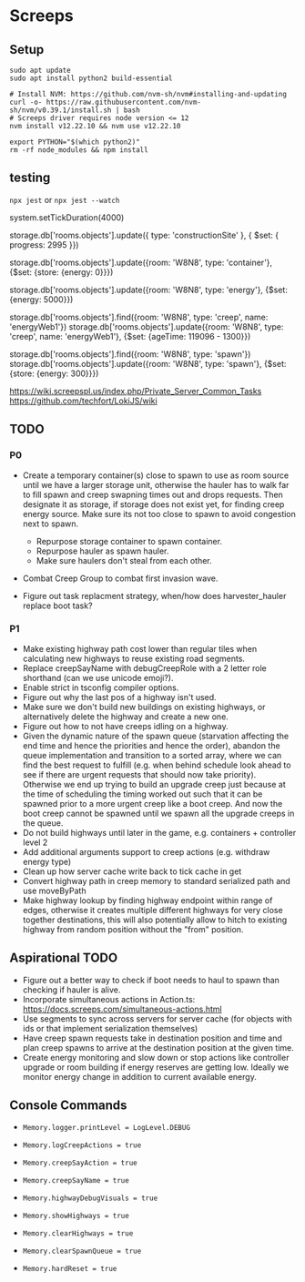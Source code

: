 # Screeps

## Setup

```shell
sudo apt update
sudo apt install python2 build-essential

# Install NVM: https://github.com/nvm-sh/nvm#installing-and-updating
curl -o- https://raw.githubusercontent.com/nvm-sh/nvm/v0.39.1/install.sh | bash
# Screeps driver requires node version <= 12
nvm install v12.22.10 && nvm use v12.22.10

export PYTHON="$(which python2)"
rm -rf node_modules && npm install
```

## testing

`npx jest` or `npx jest --watch`

system.setTickDuration(4000)

storage.db['rooms.objects'].update({ type: 'constructionSite' }, { $set: { progress: 2995 }})

storage.db['rooms.objects'].update({room: 'W8N8', type: 'container'}, {$set: {store: {energy: 0}}})

storage.db['rooms.objects'].update({room: 'W8N8', type: 'energy'}, {$set: {energy: 5000}})

storage.db['rooms.objects'].find({room: 'W8N8', type: 'creep', name: 'energyWeb1'})
storage.db['rooms.objects'].update({room: 'W8N8', type: 'creep', name: 'energyWeb1'}, {$set: {ageTime: 119096 - 1300}})

storage.db['rooms.objects'].find({room: 'W8N8', type: 'spawn'})
storage.db['rooms.objects'].update({room: 'W8N8', type: 'spawn'}, {$set: {store: {energy: 300}}})

https://wiki.screepspl.us/index.php/Private_Server_Common_Tasks
https://github.com/techfort/LokiJS/wiki

## TODO

### P0

* Create a temporary container(s) close to spawn to use as room source until we have a larger storage unit, otherwise the hauler has to walk far to fill spawn and creep swapning times out and drops requests. Then designate it as storage, if storage does not exist yet, for finding creep energy source. Make sure its not too close to spawn to avoid congestion next to spawn.
  + Repurpose storage container to spawn container.
  + Repurpose hauler as spawn hauler.
  + Make sure haulers don't steal from each other.

* Combat Creep Group to combat first invasion wave.
* Figure out task replacment strategy, when/how does harvester_hauler replace boot task?

### P1

* Make existing highway path cost lower than regular tiles when calculating new highways to reuse existing road segments.
* Replace creepSayName with debugCreepRole with a 2 letter role shorthand (can we use unicode emoji?).
* Enable strict in tsconfig compiler options.
* Figure out why the last pos of a highway isn't used.
* Make sure we don't build new buildings on existing highways, or alternatively delete the highway and create a new one.
* Figure out how to not have creeps idling on a highway.
* Given the dynamic nature of the spawn queue (starvation affecting the end time and hence the priorities and hence the order), abandon the queue implementation and transition to a sorted array, where we can find the best request to fulfill (e.g. when behind schedule look ahead to see if there are urgent requests that should now take priority). Otherwise we end up trying to build an upgrade creep just because at the time of scheduling the timing worked out such that it can be spawned prior to a more urgent creep like a boot creep. And now the boot creep cannot be spawned until we spawn all the upgrade creeps in the queue.
* Do not build highways until later in the game, e.g. containers + controller level 2
* Add additional arguments support to creep actions (e.g. withdraw energy type)
* Clean up how server cache write back to tick cache in get
* Convert highway path in creep memory to standard serialized path and use moveByPath
* Make highway lookup by finding highway endpoint within range of edges, otherwise it creates multiple different highways for very close together destinations, this will also potentially allow to hitch to existing highway from random position without the "from" position.

## Aspirational TODO

* Figure out a better way to check if boot needs to haul to spawn than checking if hauler is alive.
* Incorporate simultaneous actions in Action.ts: https://docs.screeps.com/simultaneous-actions.html
* Use segments to sync across servers for server cache (for objects with ids or that implement serialization themselves)
* Have creep spawn requests take in destination position and time and plan creep spawns to arrive at the destination position at the given time.
* Create energy monitoring and slow down or stop actions like controller upgrade or room building if energy reserves are getting low. Ideally we monitor energy change in addition to current available energy.

## Console Commands

* `Memory.logger.printLevel = LogLevel.DEBUG`
* `Memory.logCreepActions = true`
* `Memory.creepSayAction = true`

* `Memory.creepSayName = true`

* `Memory.highwayDebugVisuals = true`

* `Memory.showHighways = true`

* `Memory.clearHighways = true`

* `Memory.clearSpawnQueue = true`

* `Memory.hardReset = true`
